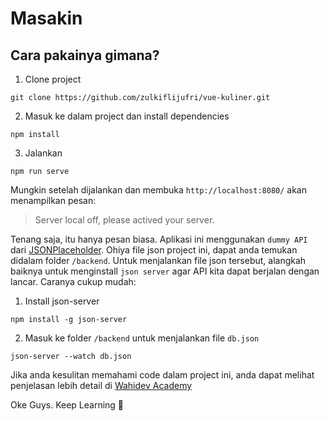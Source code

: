 # Masakin

## Cara pakainya gimana?
1. Clone project
```
git clone https://github.com/zulkiflijufri/vue-kuliner.git
```
2. Masuk ke dalam project dan install dependencies
```
npm install
```
3. Jalankan
```
npm run serve
```

Mungkin setelah dijalankan dan membuka ``http://localhost:8080/`` akan menampilkan pesan:

> Server local off, please actived your server.

Tenang saja, itu hanya pesan biasa. Aplikasi ini menggunakan ``dummy API`` dari [JSONPlaceholder](https://jsonplaceholder.typicode.com/). Ohiya file json project ini, dapat anda temukan didalam folder ``/backend``. Untuk menjalankan file json tersebut, alangkah baiknya untuk menginstall ``json server`` agar API kita dapat berjalan dengan lancar. Caranya cukup mudah:
1. Install json-server
```
npm install -g json-server
```
2. Masuk ke folder ``/backend`` untuk menjalankan file ``db.json``
```
json-server --watch db.json
```

Jika anda kesulitan memahami code dalam project ini, anda dapat melihat penjelasan lebih detail di [Wahidev Academy](https://www.youtube.com/watch?v=XoDGI5JaPvw&list=PLIan8aHxsPj3a7oLHb2a8pw8IHBq45WYu)

Oke Guys. Keep Learning   :rocket:
